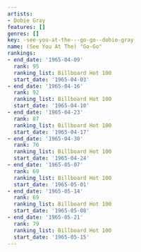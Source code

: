 ```yaml
---
artists:
- Dobie Gray
features: []
genres: []
key: -see-you-at-the---go-go--dobie-gray
name: (See You At The) "Go-Go"
rankings:
- end_date: '1965-04-09'
  rank: 95
  ranking_list: Billboard Hot 100
  start_date: '1965-04-03'
- end_date: '1965-04-16'
  rank: 92
  ranking_list: Billboard Hot 100
  start_date: '1965-04-10'
- end_date: '1965-04-23'
  rank: 87
  ranking_list: Billboard Hot 100
  start_date: '1965-04-17'
- end_date: '1965-04-30'
  rank: 76
  ranking_list: Billboard Hot 100
  start_date: '1965-04-24'
- end_date: '1965-05-07'
  rank: 69
  ranking_list: Billboard Hot 100
  start_date: '1965-05-01'
- end_date: '1965-05-14'
  rank: 69
  ranking_list: Billboard Hot 100
  start_date: '1965-05-08'
- end_date: '1965-05-21'
  rank: 79
  ranking_list: Billboard Hot 100
  start_date: '1965-05-15'
---
```


